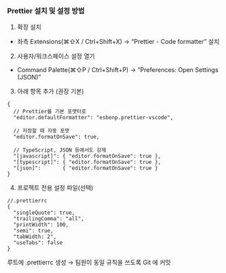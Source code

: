 ### Prettier 설치 및 설정 방법

1. 확장 설치

- 좌측 Extensions(⌘⇧X / Ctrl+Shift+X) → “Prettier - Code formatter” 설치

2. 사용자/워크스페이스 설정 열기

- Command Palette(⌘⇧P / Ctrl+Shift+P) → “Preferences: Open Settings (JSON)”

3. 아래 항목 추가 (권장 기본)

```
{
  // Prettier를 기본 포맷터로
  "editor.defaultFormatter": "esbenp.prettier-vscode",

  // 저장할 때 자동 포맷
  "editor.formatOnSave": true,

  // TypeScript, JSON 등에서도 강제
  "[javascript]": { "editor.formatOnSave": true },
  "[typescript]": { "editor.formatOnSave": true },
  "[json]":       { "editor.formatOnSave": true }
}
```

4. 프로젝트 전용 설정 파일(선택)

```
//.prettierrc
{
  "singleQuote": true,
  "trailingComma": "all",
  "printWidth": 100,
  "semi": true,
  "tabWidth: 2",
  "useTabs": false
}
```

루트에 .prettierrc 생성
→ 팀원이 동일 규칙을 쓰도록 Git 에 커밋
